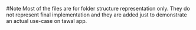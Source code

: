 #Note
Most of the files are for folder structure representation only. They do not represent final implementation and they are added just to demonstrate an actual use-case on tawal app.
